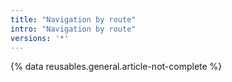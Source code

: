 ```yaml
---
title: "Navigation by route"
intro: "Navigation by route"
versions: '*'
---
```

{% data reusables.general.article-not-complete %}